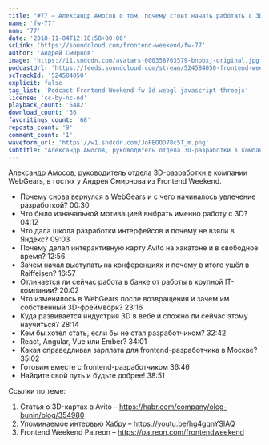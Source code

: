 ```yaml
---
title: "#77 – Александр Амосов о том, почему стоит начать работать с 3D в браузере"
name: 'fw-77'
num: '77'
date: '2018-11-04T12:18:58+00:00'
scLink: 'https://soundcloud.com/frontend-weekend/fw-77'
author: 'Андрей Смирнов'
image: 'https://i1.sndcdn.com/avatars-000358703579-bnobxj-original.jpg'
podcastUrl: 'https://feeds.soundcloud.com/stream/524584050-frontend-weekend-fw-77.m4a'
scTrackId: '524584050'
explicit: false
tag_list: 'Podcast Frontend Weekend fw 3d webgl javascript threejs'
license: 'cc-by-nc-nd'
playback_count: '5482'
download_count: '36'
favoritings_count: '68'
reposts_count: '9'
comment_count: '1'
waveform_url: 'https://w1.sndcdn.com/JoFEOOD78c5T_m.png'
subtitle: "Александр Амосов, руководитель отдела 3D-разработки в компании WebGears, в гостях у Андрея Смирнова из Frontend Weekend. "
---
```

Александр Амосов, руководитель отдела 3D-разработки в компании WebGears, в гостях у Андрея Смирнова из Frontend Weekend. 

- Почему снова вернулся в WebGears и с чего начиналось увлечение разработкой? <timecode sec="30">00:30</timecode>
- Что было изначальной мотивацией выбрать именно работу с 3D? <timecode sec="252">04:12</timecode>
- Что дала школа разработки интерфейсов и почему не взяли в Яндекс? <timecode sec="543">09:03</timecode>
- Почему делал интерактивную карту Avito на хакатоне и в свободное время? <timecode sec="776">12:56</timecode>
- Зачем начал выступать на конференциях и почему в итоге ушёл в Raiffeisen? <timecode sec="1017">16:57</timecode>
- Отличается ли сейчас работа в банке от работы в крупной IT-компании? <timecode sec="1202">20:02</timecode>
- Что изменилось в WebGears после возвращения и зачем им собственный 3D-фреймворк? <timecode sec="1396">23:16</timecode>
- Куда развивается индустрия 3D в вебе и сложно ли сейчас этому научиться? <timecode sec="1694">28:14</timecode>
- Кем бы хотел стать, если бы не стал разработчиком? <timecode sec="1962">32:42</timecode>
- React, Angular, Vue или Ember? <timecode sec="2041">34:01</timecode>
- Какая справедливая зарплата для frontend-разработчика в Москве? <timecode sec="2102">35:02</timecode>
- Готовим вместе с frontend-разработчиком <timecode sec="2206">36:46</timecode>
- Найдите свой путь и будьте добрее! <timecode sec="2331">38:51</timecode>

Ссылки по теме:
1) Статья о 3D-картах в Avito – https://habr.com/company/oleg-bunin/blog/354980
2) Упоминаемое интервью Хабру – https://youtu.be/hg4gqnYSlAQ
3) Frontend Weekend Patreon – https://patreon.com/frontendweekend